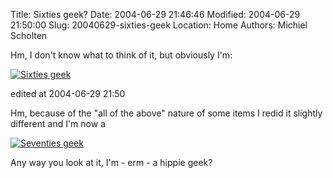 Title: Sixties geek?
Date: 2004-06-29 21:46:46
Modified: 2004-06-29 21:50:00
Slug: 20040629-sixties-geek
Location: Home
Authors: Michiel Scholten

<p>Hm, I don't know what to think of it, but obviously I'm:</p>
<p><a href="http://spacefem.com/geektime/"><img src="images/gk-60.jpg" alt="Sixties geek"/></a></p>
<div class="edit">edited at 2004-06-29 21:50</div>
<p>Hm, because of the "all of the above" nature of some items I redid it slightly different and I'm now a</p>
<p><a href="http://spacefem.com/geektime/"><img src="images/gk-70.jpg" alt="Seventies geek"/></a></p>
<p>Any way you look at it, I'm - erm - a hippie geek?</p>